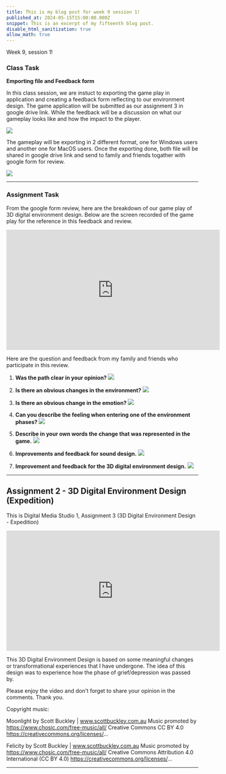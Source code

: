```yaml
---
title: This is my blog post for week 9 session 1!
published_at: 2024-05-15T15:00:00.000Z
snippet: This is an excerpt of my fifteenth blog post.
disable_html_sanitization: true
allow_math: true
---
```


Week 9, session 1!

### Class Task

**Emporting file and Feedback form**

In this class session, we are instuct to exporting the game play in application and creating a feedback form reflecting to our environment design. The game application will be submitted as our assignment 3 in google drive link. While the feedback will be a discussion on what our gameplay looks like and how the impact to the player.

![](/images/at3images/w9s1_googleform.png)

The gameplay will be exporting in 2 different format, one for Windows users and another one for MacOS users. Once the exporting done, both file will be shared in google drive link and send to family and friends togather with google form for review.

![](/images/at3images/w9s1_googledrive.png)


---

### Assignment Task

From the google form review, here are the breakdown of our game play of 3D digital environment design. Below are the screen recorded of the game play for the reference in this feedback and review.

<iframe width="560" height="315" src="https://www.youtube.com/embed/_GfR1kZkm7g?si=j-LTanBKJNTiwPQQ" title="YouTube video player" frameborder="0" allow="accelerometer; autoplay; clipboard-write; encrypted-media; gyroscope; picture-in-picture; web-share" referrerpolicy="strict-origin-when-cross-origin" allowfullscreen></iframe>


Here are the question and feedback from my family and friends who participate in this review.

1. **Was the path clear in your opinion?**
![](/images/at3images/w9s1_Q1.png)

2. **Is there an obvious changes in the environment?**
![](/images/at3images/w9s1_Q2.png)

3. **Is there an obvious change in the emotion?**
![](/images/at3images/w9s1_Q3.png)

4. **Can you describe the feeling when entering one of the environment phases?**
![](/images/at3images/w9s1_Q4.png)

5. **Describe in your own words the change that was represented in the game.**
![](/images/at3images/w9s1_Q5.png)

6. **Improvements and feedback for sound design.**
![](/images/at3images/w9s1_Q6.png)

7. **Improvement and feedback for the 3D digital environment design.**
![](/images/at3images/w9s1_Q7.png)


---

## Assignment 2 - 3D Digital Environment Design (Expedition)

This is Digital Media Studio 1, Assignment 3 (3D Digital Environment Design - Expedition)

<iframe width="560" height="315" src="https://www.youtube.com/embed/_GfR1kZkm7g?si=j-LTanBKJNTiwPQQ" title="YouTube video player" frameborder="0" allow="accelerometer; autoplay; clipboard-write; encrypted-media; gyroscope; picture-in-picture; web-share" referrerpolicy="strict-origin-when-cross-origin" allowfullscreen></iframe>

This 3D Digital Environment Design is based on some meaningful changes or transformational experiences that I have undergone. The idea of this design was to experience how the phase of grief/depression was passed by. 

Please enjoy the video and don't forget to share your opinion in the comments. Thank you.

Copyright music:

Moonlight by Scott Buckley | www.scottbuckley.com.au
Music promoted by https://www.chosic.com/free-music/all/
Creative Commons CC BY 4.0
https://creativecommons.org/licenses/...

Felicity by Scott Buckley | www.scottbuckley.com.au
Music promoted by https://www.chosic.com/free-music/all/
Creative Commons Attribution 4.0 International (CC BY 4.0)
https://creativecommons.org/licenses/...


---